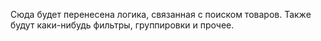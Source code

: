 Сюда будет перенесена логика, связанная с поиском товаров. Также будут каки-нибудь фильтры, группировки и прочее.